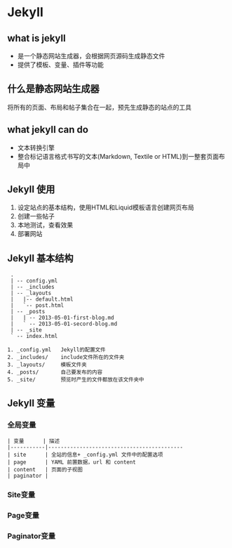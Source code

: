 JekyII
==============================

what is jekyII
-------------------------
- 是一个静态网站生成器，会根据网页源码生成静态文件
- 提供了模板、变量、插件等功能

什么是静态网站生成器
-------------------------
将所有的页面、布局和帖子集合在一起，预先生成静态的站点的工具

what jekyII can do
-------------------------
- 文本转换引擎
- 整合标记语言格式书写的文本(Markdown, Textile or HTML)到一整套页面布局中

JekyII 使用
-------------------------
1. 设定站点的基本结构，使用HTML和Liquid模板语言创建网页布局
2. 创建一些帖子
3. 本地测试，查看效果
4. 部署网站

JekyII 基本结构
-------------------------
     .
     | -- config.yml
     | -- _includes
     | -- _layouts
     |   |-- default.html
     |   `-- post.html
     | -- _posts
     |   | -- 2013-05-01-first-blog.md
     |   ` -- 2013-05-01-secord-blog.md
     | -- _site
     ` -- index.html
    
    1. _config.yml   Jekyll的配置文件
    2. _includes/    include文件所在的文件夹
    3. _layouts/     模板文件夹
    4. _posts/       自己要发布的内容
    5. _site/        预览时产生的文件都放在该文件夹中

JekyII 变量
-------------------------
### 全局变量

    | 变量      | 描述
    |-----------|------------------------------------------- 
    | site      | 全站的信息+ _config.yml 文件中的配置选项
    | page      | YAML 前置数据，url 和 content
    | content   | 页面的子视图
    | paginator | 

### Site变量
### Page变量
### Paginator变量 

